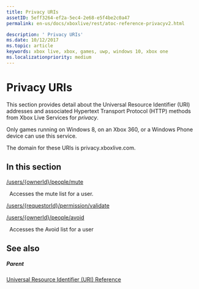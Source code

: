 ```yaml
---
title: Privacy URIs
assetID: 5eff3264-ef2a-5ec4-2e68-e5f4be2c0a47
permalink: en-us/docs/xboxlive/rest/atoc-reference-privacyv2.html

description: ' Privacy URIs'
ms.date: 10/12/2017
ms.topic: article
keywords: xbox live, xbox, games, uwp, windows 10, xbox one
ms.localizationpriority: medium
---
```

# Privacy URIs
 
This section provides detail about the Universal Resource Identifier (URI) addresses and associated Hypertext Transport Protocol (HTTP) methods from Xbox Live Services for *privacy*.
 
Only games running on Windows 8, on an Xbox 360, or a Windows Phone device can use this service.
 
The domain for these URIs is privacy.xboxlive.com.
 
<a id="ID4EPB"></a>

 
## In this section

[/users/{ownerId}/people/mute](uri-privacyusersowneridpeoplemute.md)

&nbsp;&nbsp;Accesses the mute list for a user.

[/users/{requestorId}/permission/validate](uri-privacyusersrequestoridpermissionvalidate.md)

[/users/{ownerId}/people/avoid](uri-privacyusersxuidpeopleavoid.md)

&nbsp;&nbsp;Accesses the Avoid list for a user
 
<a id="ID4E2B"></a>

 
## See also
 
<a id="ID4E4B"></a>

 
##### Parent 

[Universal Resource Identifier (URI) Reference](../atoc-xboxlivews-reference-uris.md)

   